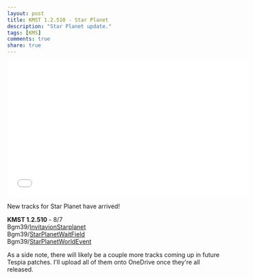 ```yaml
---
layout: post
title: KMST 1.2.510 - Star Planet
description: "Star Planet update."
tags: [KMS]
comments: true
share: true
---
```


<iframe width="560" height="315" src="//www.youtube.com/embed/videoseries?list=PLARr36qkoiWa5shTqE4d3rIl74zkQSfIl" frameborder="0" allowfullscreen></iframe>

New tracks for Star Planet have arrived!

<b>KMST 1.2.510</b> - 8/7  
Bgm39/<a href="http://youtu.be/K7eMwQl7vV8">InvitavionStarplanet</a>  
Bgm39/<a href="http://youtu.be/ksPcC1AxIZA">StarPlanetWaitField</a>  
Bgm39/<a href="http://youtu.be/volCxW3z3CY">StarPlanetWorldEvent</a>

As a side note, there will likely be a couple more tracks coming up in future Tespia patches. I'll upload all of them onto OneDrive once they're all released.
